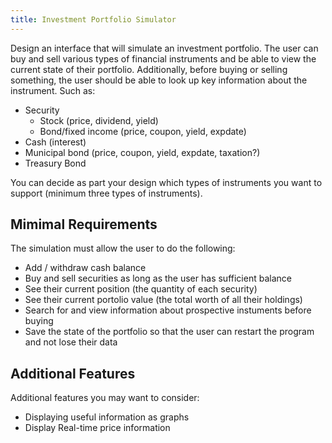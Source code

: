 ```yaml
---
title: Investment Portfolio Simulator
---
```

Design an interface that will simulate an investment portfolio.  The user can 
buy and sell various types of financial instruments and be able to view the 
current state of their portfolio.  Additionally, before buying or selling 
something, the user should be able to look up key information about the 
instrument.  Such as:

* Security
  * Stock (price, dividend, yield)
  * Bond/fixed income (price, coupon, yield, expdate)
* Cash (interest)
* Municipal bond (price, coupon, yield, expdate, taxation?)
* Treasury Bond

You can decide as part your design which types of instruments you want to 
support (minimum three types of instruments).

## Mimimal Requirements
The simulation must allow the user to do the following:
* Add / withdraw cash balance
* Buy and sell securities as long as the user has sufficient balance
* See their current position (the quantity of each security)
* See their current portolio value (the total worth of all their holdings)
* Search for and view information about prospective instuments before buying
* Save the state of the portfolio so that the user can restart the program and
  not lose their data

## Additional Features
Additional features you may want to consider:
* Displaying useful information as graphs
* Display Real-time price information


